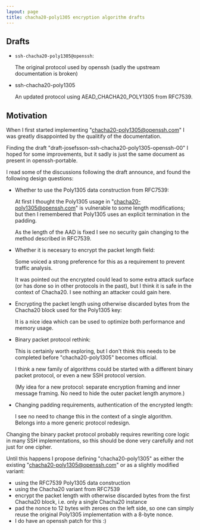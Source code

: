 ```yaml
---
layout: page
title: chacha20-poly1305 encryption algorithm drafts
---
```


## Drafts

- `ssh-chacha20-poly1305@openssh`:

  The original protocol used by openssh (sadly the upstream
  documentation is broken)

- ssh-chacha20-poly1305

  An updated protocol using AEAD_CHACHA20_POLY1305 from RFC7539.

## Motivation

When I first started implementing "chacha20-poly1305@openssh.com" I was
greatly disappointed by the qualitify of the documentation.

Finding the draft "draft-josefsson-ssh-chacha20-poly1305-openssh-00" I
hoped for some improvements, but it sadly is just the same document as
present in openssh-portable.

I read some of the discussions following the draft announce, and found
the following design questions:

- Whether to use the Poly1305 data construction from RFC7539:

  At first I thought the Poly1305 usage in
  "chacha20-poly1305@openssh.com" is vulnerable to some length
  modifications; but then I remembered that Poly1305 uses an explicit
  termination in the padding.

  As the length of the AAD is fixed I see no security gain changing to
  the method described in RFC7539.

- Whether it is necesary to encrypt the packet length field:

  Some voiced a strong preference for this as a requirement to prevent
  traffic analysis.

  It was pointed out the encrypted could lead to some extra attack
  surface (or has done so in other protocols in the past), but I think
  it is safe in the context of Chacha20. I see nothing an attacker could
  gain here.

- Encrypting the packet length using otherwise discarded bytes from the
  Chacha20 block used for the Poly1305 key:

  It is a nice idea which can be used to optimize both performance and
  memory usage.

- Binary packet protocol rethink:

  This is certainly worth exploring, but I don't think this needs to be
  completed before "chacha20-poly1305" becomes official.

  I think a new family of algorithms could be started with a different
  binary packet protocol, or even a new SSH protocol version.

  (My idea for a new protocol: separate encryption framing and inner
  message framing. No need to hide the outer packet length anymore.)

- Changing padding requirements, authentication of the encrypted length:

  I see no need to change this in the context of a single algorithm.
  Belongs into a more generic protocol redesign.

Changing the binary packet protocol probably requires rewriting core
logic in many SSH implementations, so this should be done very carefully
and not just for one cipher.

Until this happens I propose defining "chacha20-poly1305" as either the
existing "chacha20-poly1305@openssh.com" or as a slightly modified
variant:
- using the RFC7539 Poly1305 data construction
- using the Chacha20 variant from RFC7539
- encrypt the packet length with otherwise discarded bytes from the
  first Chacha20 block, i.e. only a single Chacha20 instance
- pad the nonce to 12 bytes with zeroes on the left side, so one can
  simply reuse the original Poly1305 implementation with a 8-byte nonce.
- I do have an openssh patch for this :)
